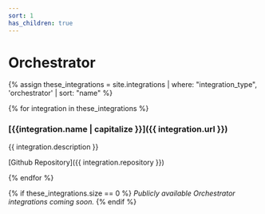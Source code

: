 ```yaml
---
sort: 1
has_children: true
---
```


# Orchestrator

{% assign these_integrations = site.integrations | where: "integration_type", 'orchestrator' | sort: "name" %}

{% for integration in these_integrations %}

### [{{integration.name | capitalize }}]({{ integration.url }})

{{ integration.description }}

[Github Repository]({{ integration.repository }})

{% endfor %}

{% if these_integrations.size == 0 %}
_Publicly available Orchestrator integrations coming soon._
{% endif %}

